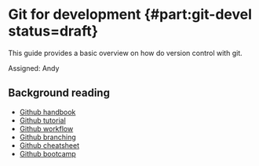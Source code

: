 # Git for development  {#part:git-devel status=draft}

This guide provides a basic overview on how do version control with git.

Assigned:  Andy

## Background reading

- [Github handbook](https://guides.github.com/introduction/git-handbook/)
- [Github tutorial](https://guides.github.com/activities/hello-world/)
- [Github workflow](https://guides.github.com/introduction/Llow/)
- [Github branching](https://git-scm.com/book/en/v2/Git-Branching-Basic-Branching-and-Merging)
- [Github cheatsheet](https://services.github.com/on-demand/downloads/github-git-cheat-sheet/)
- [Github bootcamp](https://help.github.com/categories/bootcamp/)
